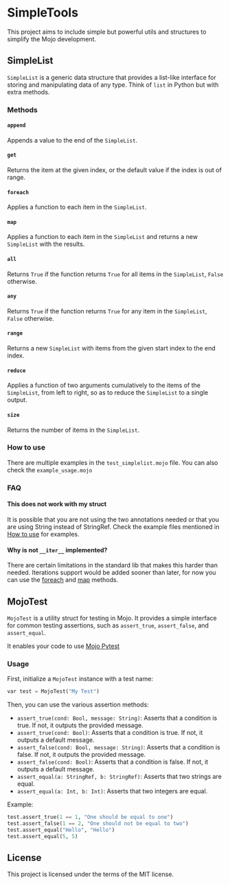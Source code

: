 # SimpleTools

This project aims to include simple but powerful utils and structures to simplify the Mojo development.

## SimpleList

`SimpleList` is a generic data structure that provides a list-like interface for storing and manipulating data of any type. Think of `list` in Python but with extra methods.

### Methods

#### `append`

Appends a value to the end of the `SimpleList`.

#### `get`

Returns the item at the given index, or the default value if the index is out of range.

#### `foreach`

Applies a function to each item in the `SimpleList`.

#### `map`

Applies a function to each item in the `SimpleList` and returns a new `SimpleList` with the results.

#### `all`

Returns `True` if the function returns `True` for all items in the `SimpleList`, `False` otherwise.

#### `any`

Returns `True` if the function returns `True` for any item in the `SimpleList`, `False` otherwise.

#### `range`

Returns a new `SimpleList` with items from the given start index to the end index.

#### `reduce`

Applies a function of two arguments cumulatively to the items of the `SimpleList`, from left to right, so as to reduce the `SimpleList` to a single output.

#### `size`

Returns the number of items in the `SimpleList`.

### How to use

There are multiple examples in the `test_simplelist.mojo` file.
You can also check the `example_usage.mojo`

### FAQ

#### This does not work with my struct

It is possible that you are not using the two annotations needed or that you are using String instead of StringRef.
Check the example files mentioned in [How to use](#how-to-use) for examples.

#### Why is not `__iter__` implemented?

There are certain limitations in the standard lib that makes this harder than needed. Iterations support would be added sooner than later, for now you can use the [foreach](#foreach) and [map](#map) methods.

## MojoTest

`MojoTest` is a utility struct for testing in Mojo. It provides a simple interface for common testing assertions, such as `assert_true`, `assert_false`, and `assert_equal`.

It enables your code to use [Mojo Pytest](https://github.com/guidorice/mojo-pytest)

### Usage

First, initialize a `MojoTest` instance with a test name:

```python
var test = MojoTest("My Test")
```

Then, you can use the various assertion methods:

- `assert_true(cond: Bool, message: String)`: Asserts that a condition is true. If not, it outputs the provided message.
- `assert_true(cond: Bool)`: Asserts that a condition is true. If not, it outputs a default message.
- `assert_false(cond: Bool, message: String)`: Asserts that a condition is false. If not, it outputs the provided message.
- `assert_false(cond: Bool)`: Asserts that a condition is false. If not, it outputs a default message.
- `assert_equal(a: StringRef, b: StringRef)`: Asserts that two strings are equal.
- `assert_equal(a: Int, b: Int)`: Asserts that two integers are equal.

Example:

```python
test.assert_true(1 == 1, "One should be equal to one")
test.assert_false(1 == 2, "One should not be equal to two")
test.assert_equal("Hello", "Hello")
test.assert_equal(5, 5)
```

## License

This project is licensed under the terms of the MIT license.
